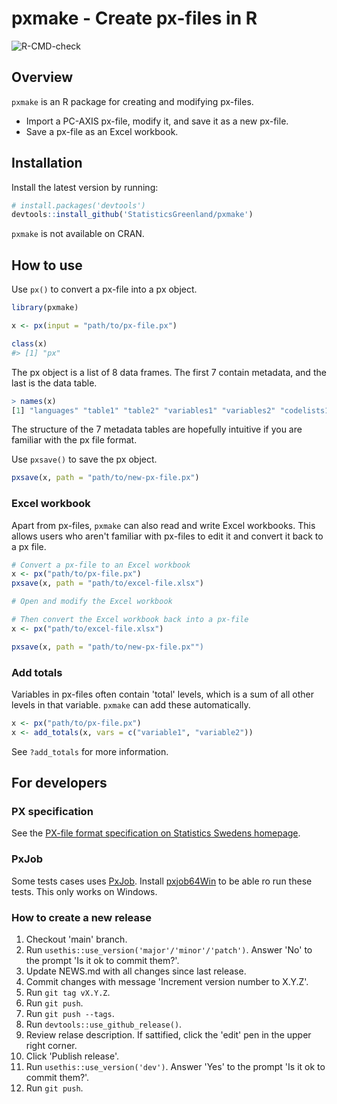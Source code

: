 # pxmake - Create px-files in R

![R-CMD-check](https://github.com/StatisticsGreenland/pxmake/actions/workflows/R-CMD-check.yml/badge.svg)

## Overview

`pxmake` is an R package for creating and modifying px-files.

-   Import a PC-AXIS px-file, modify it, and save it as a new px-file.
-   Save a px-file as an Excel workbook.

## Installation

Install the latest version by running:

``` r
# install.packages('devtools')
devtools::install_github('StatisticsGreenland/pxmake')
```

`pxmake` is not available on CRAN.

## How to use

Use `px()` to convert a px-file into a px object.

``` r
library(pxmake)

x <- px(input = "path/to/px-file.px")

class(x)
#> [1] "px"
```

The px object is a list of 8 data frames. The first 7 contain metadata, and the last is the data table.

``` r
> names(x)
[1] "languages" "table1" "table2" "variables1" "variables2" "codelists1" "codelists2" "data"
```

The structure of the 7 metadata tables are hopefully intuitive if you are familiar with the px file format.

Use `pxsave()` to save the px object.

``` r
pxsave(x, path = "path/to/new-px-file.px")
```

### Excel workbook
Apart from px-files, `pxmake` can also read and write Excel workbooks. This allows users who aren't familiar with px-files to edit it and convert it back to a px file.

``` r
# Convert a px-file to an Excel workbook
x <- px("path/to/px-file.px")
pxsave(x, path = "path/to/excel-file.xlsx")

# Open and modify the Excel workbook

# Then convert the Excel workbook back into a px-file
x <- px("path/to/excel-file.xlsx")

pxsave(x, path = "path/to/new-px-file.px"")
```

### Add totals
Variables in px-files often contain 'total' levels, which is a sum of all other levels in that variable. `pxmake` can add these automatically.

``` r
x <- px("path/to/px-file.px")
x <- add_totals(x, vars = c("variable1", "variable2"))
```
See `?add_totals` for more information.

## For developers

### PX specification

See the [PX-file format specification on Statistics Swedens homepage](https://www.scb.se/globalassets/vara-tjanster/px-programmen/px-file_format_specification_2013.pdf).

### PxJob

Some tests cases uses [PxJob](https://www.stat.fi/tup/tilastotietokannat/px-tuoteperhe_en.html). Install [pxjob64Win](https://github.com/StatisticsGreenland/pxjob64Win) to be able ro run these tests. This only works on Windows.

### How to create a new release

1.  Checkout 'main' branch.
2.  Run `usethis::use_version('major'/'minor'/'patch')`. Answer 'No' to the prompt 'Is it ok to commit them?'.
3.  Update NEWS.md with all changes since last release.
4.  Commit changes with message 'Increment version number to X.Y.Z'.
5.  Run `git tag vX.Y.Z`.
6.  Run `git push`.
7.  Run `git push --tags`.
8.  Run `devtools::use_github_release()`.
9.  Review relase description. If sattified, click the 'edit' pen in the upper right corner.
10. Click 'Publish release'.
11. Run `usethis::use_version('dev')`. Answer 'Yes' to the prompt 'Is it ok to commit them?'.
12. Run `git push`.
